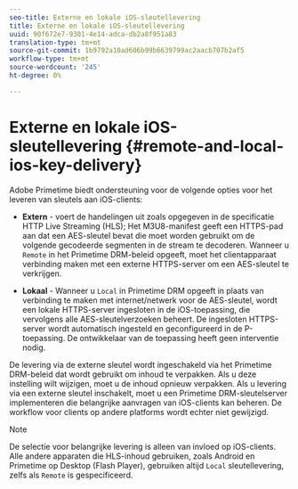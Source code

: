 ```yaml
---
seo-title: Externe en lokale iOS-sleutellevering
title: Externe en lokale iOS-sleutellevering
uuid: 90f672e7-9301-4e14-adca-db2a8f951a83
translation-type: tm+mt
source-git-commit: 1b9792a10ad606b99b6639799ac2aacb707b2af5
workflow-type: tm+mt
source-wordcount: '245'
ht-degree: 0%

---
```



# Externe en lokale iOS-sleutellevering {#remote-and-local-ios-key-delivery}

Adobe Primetime biedt ondersteuning voor de volgende opties voor het leveren van sleutels aan iOS-clients:

* **Extern** - voert de handelingen uit zoals opgegeven in de specificatie HTTP Live Streaming (HLS); Het M3U8-manifest geeft een HTTPS-pad aan dat een AES-sleutel bevat die moet worden gebruikt om de volgende gecodeerde segmenten in de stream te decoderen. Wanneer u `Remote` in het Primetime DRM-beleid opgeeft, moet het clientapparaat verbinding maken met een externe HTTPS-server om een AES-sleutel te verkrijgen.

* **Lokaal** - Wanneer u `Local` in Primetime DRM opgeeft in plaats van verbinding te maken met internet/netwerk voor de AES-sleutel, wordt een lokale HTTPS-server ingesloten in de iOS-toepassing, die vervolgens alle AES-sleutelverzoeken beheert. De ingesloten HTTPS-server wordt automatisch ingesteld en geconfigureerd in de P-toepassing. De ontwikkelaar van de toepassing heeft geen interventie nodig.

De levering via de externe sleutel wordt ingeschakeld via het Primetime DRM-beleid dat wordt gebruikt om inhoud te verpakken. Als u deze instelling wilt wijzigen, moet u de inhoud opnieuw verpakken. Als u levering via een externe sleutel inschakelt, moet u een Primetime DRM-sleutelserver implementeren die belangrijke aanvragen van iOS-clients kan beheren. De workflow voor clients op andere platforms wordt echter niet gewijzigd.

>[!NOTE]
>
>De selectie voor belangrijke levering is alleen van invloed op iOS-clients. Alle andere apparaten die HLS-inhoud gebruiken, zoals Android en Primetime op Desktop (Flash Player), gebruiken altijd `Local` sleutellevering, zelfs als `Remote` is gespecificeerd.

